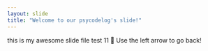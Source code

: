 ```yaml
---
layout: slide
title: "Welcome to our psycodelog's slide!"
---
```

this is my awesome slide file test 11 :tada:
Use the left arrow to go back!

